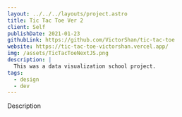 ```yaml
---
layout: ../../../layouts/project.astro
title: Tic Tac Toe Ver 2
client: Self
publishDate: 2021-01-23
githubLink: https://github.com/VictorShan/tic-tac-toe
website: https://tic-tac-toe-victorshan.vercel.app/
img: /assets/TicTacToeNextJS.png
description: |
  This was a data visualization school project.
tags:
  - design
  - dev
---
```


Description
